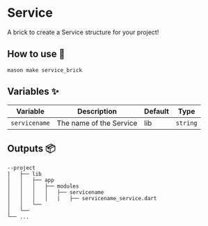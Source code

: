 # Service

A brick to create a Service structure for your project!

## How to use 🚀

```
mason make service_brick
```

## Variables ✨

| Variable       | Description             | Default | Type     |
| -------------- | ----------------------- | ------- | -------- |
| `servicename` | The name of the Service | lib | `string` |


## Outputs 📦

```
--project
|   ├── lib
│   │   ├── app
│   │   │   ├── modules
│   │   │   │   ├── servicename
│   │   │   │   |   ├── servicename_service.dart
│   │   └── 
│   └──   
└── ...
```